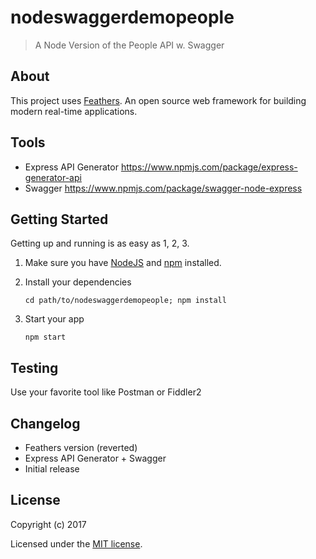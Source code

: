 # nodeswaggerdemopeople

> A Node Version of the People API w. Swagger

## About

This project uses [Feathers](http://feathersjs.com). An open source web framework for building modern real-time applications.

## Tools

* Express API Generator
    https://www.npmjs.com/package/express-generator-api 
* Swagger
    https://www.npmjs.com/package/swagger-node-express

## Getting Started

Getting up and running is as easy as 1, 2, 3.

1. Make sure you have [NodeJS](https://nodejs.org/) and [npm](https://www.npmjs.com/) installed.
2. Install your dependencies

    ```
    cd path/to/nodeswaggerdemopeople; npm install
    ```

3. Start your app

    ```
    npm start
    ```

## Testing

Use your favorite tool like Postman or Fiddler2

## Changelog

- Feathers version (reverted)
- Express API Generator + Swagger
- Initial release

## License

Copyright (c) 2017

Licensed under the [MIT license](LICENSE).
